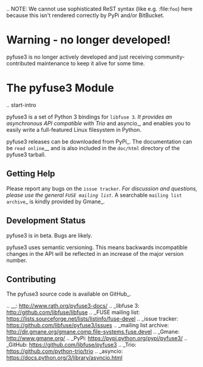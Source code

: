 ..
  NOTE: We cannot use sophisticated ReST syntax (like
  e.g. :file:`foo`) here because this isn't rendered correctly
  by PyPi and/or BitBucket.


Warning - no longer developed!
==============================

pyfuse3 is no longer actively developed and just receiving community-contributed
maintenance to keep it alive for some time.


The pyfuse3 Module
==================

.. start-intro

pyfuse3 is a set of Python 3 bindings for `libfuse 3`_. It provides an
asynchronous API compatible with Trio_ and asyncio_, and enables you
to easily write a full-featured Linux filesystem in Python.

pyfuse3 releases can be downloaded from PyPi_. The documentation
can be `read online`__ and is also included in the ``doc/html``
directory of the pyfuse3 tarball.


Getting Help
------------

Please report any bugs on the `issue tracker`_. For discussion and
questions, please use the general `FUSE mailing list`_. A searchable
`mailing list archive`_ is kindly provided by Gmane_.


Development Status
------------------

pyfuse3 is in beta. Bugs are likely.

pyfuse3 uses semantic versioning. This means backwards incompatible
changes in the API will be reflected in an increase of the major
version number.


Contributing
------------

The pyfuse3 source code is available on GitHub_.


.. __: http://www.rath.org/pyfuse3-docs/
.. _libfuse 3: http://github.com/libfuse/libfuse
.. _FUSE mailing list: https://lists.sourceforge.net/lists/listinfo/fuse-devel
.. _issue tracker: https://github.com/libfuse/pyfuse3/issues
.. _mailing list archive: http://dir.gmane.org/gmane.comp.file-systems.fuse.devel
.. _Gmane: http://www.gmane.org/
.. _PyPi: https://pypi.python.org/pypi/pyfuse3/
.. _GitHub: https://github.com/libfuse/pyfuse3
.. _Trio: https://github.com/python-trio/trio
.. _asyncio: https://docs.python.org/3/library/asyncio.html
